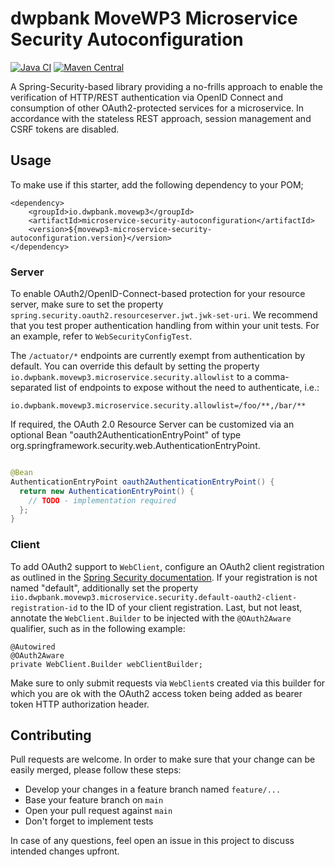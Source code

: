 # dwpbank MoveWP3 Microservice Security Autoconfiguration

[![Java CI](https://github.com/movewp3/microservice-security-autoconfiguration/actions/workflows/build.yml/badge.svg)](https://github.com/movewp3/microservice-security-autoconfiguration/actions/workflows/build.yml) [![Maven Central](https://img.shields.io/maven-central/v/io.dwpbank.movewp3/microservice-security-autoconfiguration)](https://search.maven.org/artifact/io.dwpbank.movewp3/microservice-security-autoconfiguration)

A Spring-Security-based library providing a no-frills approach to enable the verification of HTTP/REST authentication via OpenID Connect and
consumption of other OAuth2-protected services for a microservice.
In accordance with the stateless REST approach, session management and CSRF tokens are disabled.

## Usage

To make use if this starter, add the following dependency to your POM;

```
<dependency>
    <groupId>io.dwpbank.movewp3</groupId>
    <artifactId>microservice-security-autoconfiguration</artifactId>
    <version>${movewp3-microservice-security-autoconfiguration.version}</version>
</dependency>
```

### Server

To enable OAuth2/OpenID-Connect-based protection for your resource server, make sure to set the property
`spring.security.oauth2.resourceserver.jwt.jwk-set-uri`. We recommend that you test proper authentication handling from within your unit
tests. For an example, refer to `WebSecurityConfigTest`.

The `/actuator/*` endpoints are currently exempt from authentication by default. You can override this default by setting the property
`io.dwpbank.movewp3.microservice.security.allowlist` to a comma-separated list of endpoints to expose without the need to authenticate,
i.e.:

```
io.dwpbank.movewp3.microservice.security.allowlist=/foo/**,/bar/**
```

If required, the OAuth 2.0 Resource Server can be customized via an optional Bean "oauth2AuthenticationEntryPoint" of type
org.springframework.security.web.AuthenticationEntryPoint.

```java

@Bean
AuthenticationEntryPoint oauth2AuthenticationEntryPoint() {
  return new AuthenticationEntryPoint() {
    // TODO - implementation required
  };
}
```

### Client

To add OAuth2 support to `WebClient`, configure an OAuth2 client registration as outlined in
the [Spring Security documentation](https://docs.spring.io/spring-security/site/docs/5.3.2.RELEASE/reference/html5/#webflux-oauth2-login-sample-config).
If your registration is not named "default", additionally set the property
`iio.dwpbank.movewp3.microservice.security.default-oauth2-client-registration-id` to the ID of your client registration. Last, but not
least, annotate the `WebClient.Builder` to be injected with the `@OAuth2Aware` qualifier, such as in the following example:

```
@Autowired
@OAuth2Aware
private WebClient.Builder webClientBuilder;
```

Make sure to only submit requests via `WebClient`s created via this builder for which you are ok with the OAuth2 access token being added as
bearer token HTTP authorization header.

## Contributing

Pull requests are welcome. In order to make sure that your change can be easily merged, please follow these steps:

* Develop your changes in a feature branch named `feature/...`
* Base your feature branch on `main`
* Open your pull request against `main`
* Don't forget to implement tests

In case of any questions, feel open an issue in this project to discuss intended changes upfront.
